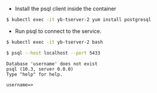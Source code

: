 
* Install the psql client inside the container

```sh
$ kubectl exec -it yb-tserver-2 yum install postgresql
```

* Run psql to connect to the service.

```sh
$ kubectl exec -it yb-tserver-2 bash 
```

```sh
$ psql --host localhost --port 5433 
```

```
Database 'username' does not exist
psql (10.3, server 0.0.0)
Type "help" for help.

username=>
```
